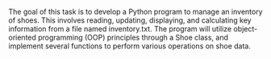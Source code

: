 The goal of this task is to develop a Python program to manage an inventory of shoes. This involves reading, updating, displaying, and calculating key information from a file named inventory.txt. The program will utilize object-oriented programming (OOP) principles through a Shoe class, and implement several functions to perform various operations on shoe data.


